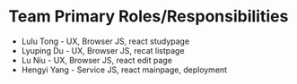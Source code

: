 # Team Primary Roles/Responsibilities

* Lulu Tong - UX, Browser JS, react studypage
* Lyuping Du - UX, Browser JS, recat listpage
* Lu Niu - UX, Browser JS, react edit page
* Hengyi Yang - Service JS, react mainpage, deployment


